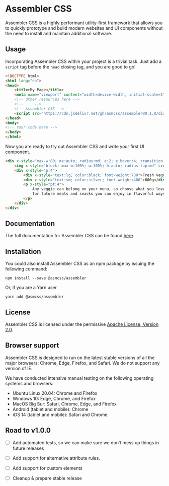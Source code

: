 # Assembler CSS

Assembler CSS is a highly performant utility-first framework that allows you to quickly prototype and build modern 
websites and UI components without the need to install and maintain additional software.

## Usage

Incorporating Assembler CSS within your project is a trivial task. 
Just add a `script` tag before the `head` closing tag, and you are good to go!

```html
<!DOCTYPE html>
<html lang="en">
<head>
    <title>My Page</title>
    <meta name="viewport" content="width=device-width, initial-scale=1">
    <!-- Other resources here -->
    <!-- ... -->
    <!-- Assembler CSS -->
    <script src="https://cdn.jsdelivr.net/gh/asmcss/assembler@0.1.0/dist/assembler.min.js"></script>
</head>    
<body>
<!-- Your code here -->
</body>
</html>
```

Now you are ready to try out Assembler CSS and write your first UI component.

```html
<div x-style="max-w:80; mx:auto; radius:md; e:2; e.hover:4; transition:all 0.25s; cursor:pointer">
    <img x-style="block; max-w:100%; w:100%; h:auto; radius-top:md" src="https://images.unsplash.com/photo-1512621776951-a57141f2eefd?ixid=MXwxMjA3fDB8MHxwaG90by1wYWdlfHx8fGVufDB8fHw%3D&ixlib=rb-1.2.1&auto=format&fit=crop&w=640&q=80">
    <div x-style="p:4">
        <div x-style="text:lg; color:black; font-weight:700">Fresh veggies</div>
        <div x-style="text:sm; color:silver; font-weight:400">600g</div>
        <p x-style="pt:4">
            Any veggie can belong on your menu, so choose what you love and use the rest
            for future meals and snacks you can enjoy in flavorful ways.
        </p>
    </div>
</div>
```

## Documentation

The full documentation for Assembler CSS can be found [here][documentation].

## Installation

You could also install Assembler CSS as an npm package by issuing the following command:

```shell
npm install --save @asmcss/assembler
```

Or, if you are a Yarn user

```shell
yarn add @asmcss/assembler
```

## License

Assembler CSS is licensed under the permissive [Apache License, Version 2.0][apache_license].

## Browser support

Assembler CSS is designed to run on the latest stable versions of all the major browsers: 
Chrome, Edge, Firefox, and Safari. We do not support any version of IE.

We have conducted intensive manual testing on the following operating systems and browsers:

- Ubuntu Linux 20.04: Chrome and Firefox
- Windows 10: Edge, Chrome, and Firefox
- MacOS Big Sur: Safari, Chrome, Edge, and Firefox
- Android (tablet and mobile): Chrome
- iOS 14 (tablet and mobile): Safari and Chrome

## Road to v1.0.0

- [ ] Add automated tests, so we can make sure we don’t mess up things in future releases
- [ ] Add support for alternative attribute rules.
- [ ] Add support for custom elements
- [ ] Cleanup & prepare stable release



[apache_license]: https://www.apache.org/licenses/LICENSE-2.0 "Apache License"
[documentation]: https://asmcss.com/docs/1.x/ "Assembler CSS documentation"

